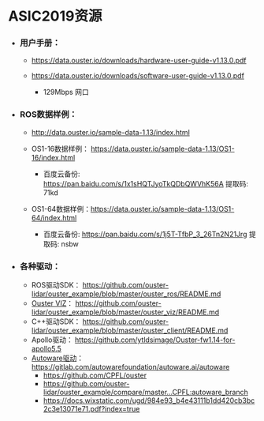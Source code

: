 

# ASIC2019资源

- ### 用户手册：

  - https://data.ouster.io/downloads/hardware-user-guide-v1.13.0.pdf

  - https://data.ouster.io/downloads/software-user-guide-v1.13.0.pdf

    - 129Mbps 网口

    

- ### ROS数据样例：

  -  http://data.ouster.io/sample-data-1.13/index.html

  - OS1-16数据样例： https://data.ouster.io/sample-data-1.13/OS1-16/index.html

    - 百度云备份: https://pan.baidu.com/s/1x1sHQTJyoTkQDbQWVhK56A 提取码: 71kd

  - OS1-64数据样例：https://data.ouster.io/sample-data-1.13/OS1-64/index.html

    - 百度云备份: https://pan.baidu.com/s/1j5T-TfbP_3_26Tn2N21Jrg 提取码: nsbw

    

- ### 各种驱动：

  - ROS驱动SDK： https://github.com/ouster-lidar/ouster_example/blob/master/ouster_ros/README.md
  - [Ouster VIZ](https://drive.weixin.qq.com/s?k=AEYARQeBAAY4lGVnMmAE4AvQanABU)：   https://github.com/ouster-lidar/ouster_example/blob/master/ouster_viz/README.md
  - C++驱动SDK： https://github.com/ouster-lidar/ouster_example/blob/master/ouster_client/README.md
  - Apollo驱动：   https://github.com/ytldsimage/Ouster-fw1.14-for-apollo5.5
  - [Autoware驱动](https://docs.wixstatic.com/ugd/984e93_b4e43111b1dd420cb3bc2c3e13071e71.pdf?index=true)：https://gitlab.com/autowarefoundation/autoware.ai/autoware
    - https://github.com/CPFL/ouster
    - https://github.com/ouster-lidar/ouster_example/compare/master...CPFL:autoware_branch
    - https://docs.wixstatic.com/ugd/984e93_b4e43111b1dd420cb3bc2c3e13071e71.pdf?index=true

 